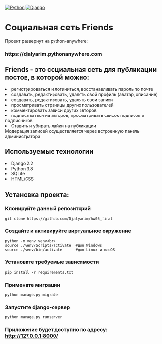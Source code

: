 
[![Python](https://img.shields.io/badge/-Python-464646?style=flat-square&logo=Python)](https://www.python.org/)
[![Django](https://img.shields.io/badge/-Django-464646?style=flat-square&logo=Django)](https://www.djangoproject.com/)

<h1>Социальная сеть Friends</h1>
Проект развернут на python-anywhere: <h3>https://djalyarim.pythonanywhere.com</h3>

<h2>Friends - это социальная сеть для публикации постов, в которой можно:</h2>

<li>регистрироваться и логиниться, восстанавливать пароль по почте</li>
<li>создавать, редактировать, удалять свой профиль (аватар, описание)</li>
<li>создавать, редактировать, удалять свои записи</li>
<li>просматривать страницы других пользователей</li>
<li>комментировать записи других авторов</li>
<li>подписываться на авторов, просматривать список подписок и подписчиков</li>
<li>Ставить и убирать лайки на публикации</li>
Модерация записей осуществляется через встроенную панель администратора

<h2>Используемые технологии</h2>
<li>Django 2.2</li>
<li>Python 3.8</li>
<li>SQLite</li>
<li>HTML/CSS</li>
<h2>Установка проекта:</h2>

### Клонируйте данный репозиторий
```git clone https://github.com/Djalyarim/hw05_final```
### Создайте и активируйте виртуальное окружение
```
python -m venv venv<br>
source ./venv/Scripts/activate  #для Windows
source ./venv/bin/activate      #для Linux и macOS
```
### Установите требуемые зависимости
```
pip install -r requirements.txt
```
### Примените миграции
```
python manage.py migrate
```
### Запустите django-сервер
```
python manage.py runserver
```

### Приложение будет доступно по адресу: http://127.0.0.1:8000/


